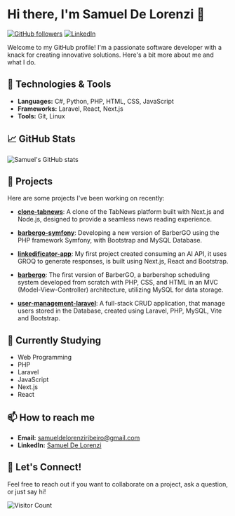 # Hi there, I'm Samuel De Lorenzi 👋

[![GitHub followers](https://img.shields.io/github/followers/samueldelorenzi?style=social)](https://github.com/samueldelorenzi?tab=followers)
[![LinkedIn](https://img.shields.io/badge/LinkedIn-Connect-blue)](https://www.linkedin.com/in/samueldelorenzi/)

Welcome to my GitHub profile! I'm a passionate software developer with a knack for creating innovative solutions. Here's a bit more about me and what I do.

## 🔧 Technologies & Tools
- **Languages:** C#, Python, PHP, HTML, CSS, JavaScript
- **Frameworks:** Laravel, React, Next.js
- **Tools:** Git, Linux

## 📈 GitHub Stats
![Samuel's GitHub stats](https://github-readme-stats.vercel.app/api?username=samueldelorenzi&show_icons=true&theme=dracula)

## 💼 Projects
Here are some projects I've been working on recently:

- [**clone-tabnews**](https://github.com/samueldelorenzi/clone-tabnews):
  A clone of the TabNews platform built with Next.js and Node.js, designed to provide a seamless news reading experience.

- [**barbergo-symfony**](https://github.com/samueldelorenzi/barbergo-symfony):
  Developing a new version of BarberGO using the PHP framework Symfony, with Bootstrap and MySQL Database.

- [**linkedificator-app**](https://github.com/samueldelorenzi/linkedificator-app):
  My first project created consuming an AI API, it uses GROQ to generate responses, is built using Next.js, React and Bootstrap.

- [**barbergo**](https://github.com/samueldelorenzi/barbergo):
  The first version of BarberGO, a barbershop scheduling system developed from scratch with PHP, CSS, and HTML in an MVC (Model-View-Controller) architecture, utilizing MySQL for data storage.

- [**user-management-laravel**](https://github.com/samueldelorenzi/user-management-laravel):
  A full-stack CRUD application, that manage users stored in the Database, created using Laravel, PHP, MySQL, Vite and Bootstrap.

## 🌱 Currently Studying
- Web Programming
- PHP
- Laravel
- JavaScript
- Next.js
- React

## 📫 How to reach me
- **Email:** samueldelorenziribeiro@gmail.com
- **LinkedIn:** [Samuel De Lorenzi](https://www.linkedin.com/in/samueldelorenzi/)

## 💬 Let's Connect!
Feel free to reach out if you want to collaborate on a project, ask a question, or just say hi!

![Visitor Count](https://profile-counter.glitch.me/samueldelorenzi/count.svg)
